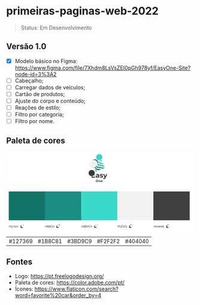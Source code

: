 # primeiras-paginas-web-2022

> Status: Em Desenvolvimento

## Versão 1.0
- [x] Modelo básico no Figma: https://www.figma.com/file/7Xhdm8LsVsZEI0pGh978yf/EasyOne-Site?node-id=3%3A2
- [ ] Cabeçalho;
- [ ] Carregar dados de veículos;
- [ ] Cartão de produtos;
- [ ] Ajuste do corpo e conteúdo;
- [ ] Reações de estilo;
- [ ] Filtro por categoria;
- [ ] Filtro por nome.

## Paleta de cores
<img src="img/readme/paleta_cores.png" alt="Print da paleta de cores">
<table>
    <tr>
        <td>#127369</td>
        <td>#1B8C81</td>
        <td>#3BD9C9</td>
        <td>#F2F2F2</td>
        <td>#404040</td>
    </tr>
</table>

## Fontes
* Logo: https://pt.freelogodesign.org/
* Paleta de cores: https://color.adobe.com/pt/
* Ícones: https://www.flaticon.com/search?word=favorite%20car&order_by=4
